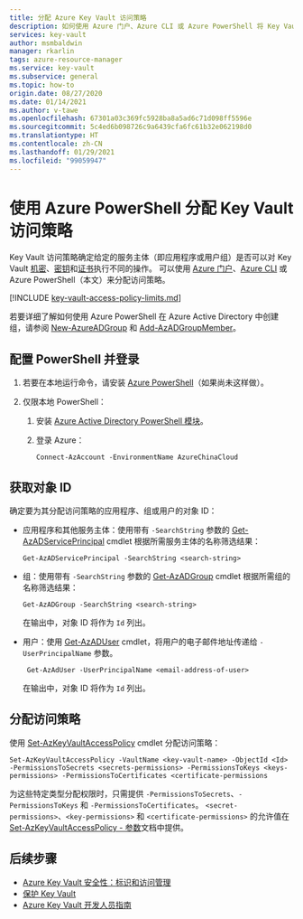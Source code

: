 ```yaml
---
title: 分配 Azure Key Vault 访问策略
description: 如何使用 Azure 门户、Azure CLI 或 Azure PowerShell 将 Key Vault 访问策略分配到服务主体或应用程序标识。
services: key-vault
author: msmbaldwin
manager: rkarlin
tags: azure-resource-manager
ms.service: key-vault
ms.subservice: general
ms.topic: how-to
origin.date: 08/27/2020
ms.date: 01/14/2021
ms.author: v-tawe
ms.openlocfilehash: 67301a03c369fc5928ba8a5ad6c71d098ff5596e
ms.sourcegitcommit: 5c4ed6b098726c9a6439cfa6fc61b32e062198d0
ms.translationtype: HT
ms.contentlocale: zh-CN
ms.lasthandoff: 01/29/2021
ms.locfileid: "99059947"
---
```

# <a name="assign-a-key-vault-access-policy-using-azure-powershell"></a>使用 Azure PowerShell 分配 Key Vault 访问策略

Key Vault 访问策略确定给定的服务主体（即应用程序或用户组）是否可以对 Key Vault [机密](../secrets/index.yml)、[密钥](../keys/index.yml)和[证书](../certificates/index.yml)执行不同的操作。 可以使用 [Azure 门户](assign-access-policy-portal.md)、[Azure CLI](assign-access-policy-cli.md) 或 Azure PowerShell（本文）来分配访问策略。

[!INCLUDE [key-vault-access-policy-limits.md](../../../includes/key-vault-access-policy-limits.md)]

若要详细了解如何使用 Azure PowerShell 在 Azure Active Directory 中创建组，请参阅 [New-AzureADGroup](https://docs.microsoft.com/powershell/module/azuread/new-azureadgroup) 和 [Add-AzADGroupMember](https://docs.microsoft.com/powershell/module/az.resources/add-azadgroupmember)。

## <a name="configure-powershell-and-sign-in"></a>配置 PowerShell 并登录

1. 若要在本地运行命令，请安装 [Azure PowerShell](https://docs.microsoft.com/powershell/azure/)（如果尚未这样做）。

1. 仅限本地 PowerShell：

    1. 安装 [Azure Active Directory PowerShell 模块](https://www.powershellgallery.com/packages/AzureAD)。

    1. 登录 Azure：

        ```azurepowershell
        Connect-AzAccount -EnvironmentName AzureChinaCloud
        ```
    
## <a name="acquire-the-object-id"></a>获取对象 ID

确定要为其分配访问策略的应用程序、组或用户的对象 ID：

- 应用程序和其他服务主体：使用带有 `-SearchString` 参数的 [Get-AzADServicePrincipal](https://docs.microsoft.com/powershell/module/az.resources/get-azadserviceprincipal) cmdlet 根据所需服务主体的名称筛选结果：

    ```azurepowershell
    Get-AzADServicePrincipal -SearchString <search-string>
    ```

- 组：使用带有 `-SearchString` 参数的 [Get-AzADGroup](https://docs.microsoft.com/powershell/module/az.resources/get-azadgroup?view=azps-2.7.0) cmdlet 根据所需组的名称筛选结果：

    ```azurepowershell
    Get-AzADGroup -SearchString <search-string>
    ```
    
    在输出中，对象 ID 将作为 `Id` 列出。

- 用户：使用 [Get-AzADUser](https://docs.microsoft.com/powershell/module/az.resources/get-azaduser) cmdlet，将用户的电子邮件地址传递给 `-UserPrincipalName` 参数。

    ```azurepowershell
     Get-AzAdUser -UserPrincipalName <email-address-of-user>
    ```

    在输出中，对象 ID 将作为 `Id` 列出。

## <a name="assign-the-access-policy"></a>分配访问策略

使用 [Set-AzKeyVaultAccessPolicy](https://docs.microsoft.com/powershell/module/az.keyvault/set-azkeyvaultaccesspolicy) cmdlet 分配访问策略：

```azurepowershell
Set-AzKeyVaultAccessPolicy -VaultName <key-vault-name> -ObjectId <Id> -PermissionsToSecrets <secrets-permissions> -PermissionsToKeys <keys-permissions> -PermissionsToCertificates <certificate-permissions    
```

为这些特定类型分配权限时，只需提供 `-PermissionsToSecrets`、`-PermissionsToKeys` 和 `-PermissionsToCertificates`。 `<secret-permissions>`、`<key-permissions>` 和 `<certificate-permissions>` 的允许值在 [Set-AzKeyVaultAccessPolicy - 参数](https://docs.microsoft.com/powershell/module/az.keyvault/set-azkeyvaultaccesspolicy#parameters)文档中提供。

## <a name="next-steps"></a>后续步骤


- [Azure Key Vault 安全性：标识和访问管理](security-overview.md#identity-management)
- [保护 Key Vault](secure-your-key-vault.md)
- [Azure Key Vault 开发人员指南](developers-guide.md)
<!--
- [Azure Key Vault best practices](best-practices.md)
-->
